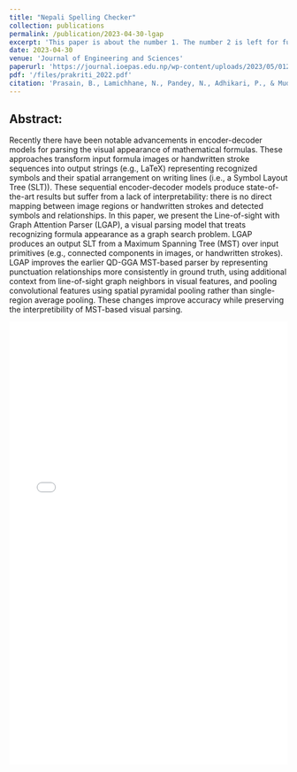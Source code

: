 ```yaml
---
title: "Nepali Spelling Checker"
collection: publications
permalink: /publication/2023-04-30-lgap
excerpt: 'This paper is about the number 1. The number 2 is left for future work.'
date: 2023-04-30
venue: 'Journal of Engineering and Sciences'
paperurl: 'https://journal.ioepas.edu.np/wp-content/uploads/2023/05/0125_JES-22-CR0022.pdf'
pdf: '/files/prakriti_2022.pdf'
citation: 'Prasain, B., Lamichhane, N., Pandey, N., Adhikari, P., & Mudbhari, P. (2022). Nepali Spelling Checker. Journal of Engineering and Sciences, 1(1), 276-279.'
---
```





## Abstract:

Recently there have been notable advancements in encoder-decoder models for 
parsing the visual appearance of mathematical formulas. These approaches
transform input formula images or handwritten stroke sequences into output 
strings (e.g., LaTeX) representing recognized symbols and their spatial
arrangement on writing lines (i.e., a Symbol Layout Tree (SLT)). These
sequential encoder-decoder models
produce state-of-the-art results but suffer from a lack of
interpretability: there is no direct mapping between image regions or handwritten strokes 
and detected
symbols and relationships. In this paper, we present the Line-of-sight with 
Graph Attention Parser (LGAP), a visual parsing model that treats recognizing
formula appearance as a graph search
problem. LGAP produces an output SLT from a Maximum  Spanning Tree (MST) over
input primitives (e.g., connected components in images, or handwritten strokes).
LGAP improves the earlier QD-GGA MST-based parser by
representing punctuation relationships more consistently 
in ground truth,  using additional context from line-of-sight graph
neighbors in visual features, and pooling convolutional features using spatial
pyramidal pooling rather than single-region average pooling. These changes
improve accuracy while preserving the interpretibility of MST-based visual
parsing.

<iframe src="/files/prakriti_2022.pdf" width="100%" height="800" frameborder="no" border="0" marginwidth="0" marginheight="0"></iframe>



